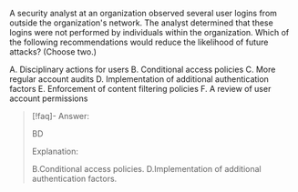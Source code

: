 
A security analyst at an organization observed several user logins from outside the organization's network. The analyst determined that these logins were not performed by individuals within the organization. Which of the following recommendations would reduce the likelihood of future attacks? (Choose two.) 

A. Disciplinary actions for users 
B. Conditional access policies 
C. More regular account audits 
D. Implementation of additional authentication factors 
E. Enforcement of content filtering policies 
F. A review of user account permissions

> [!faq]- Answer: 
> 
> BD 
> 
> Explanation: 
> 
> B.Conditional access policies. D.Implementation of additional authentication factors.
